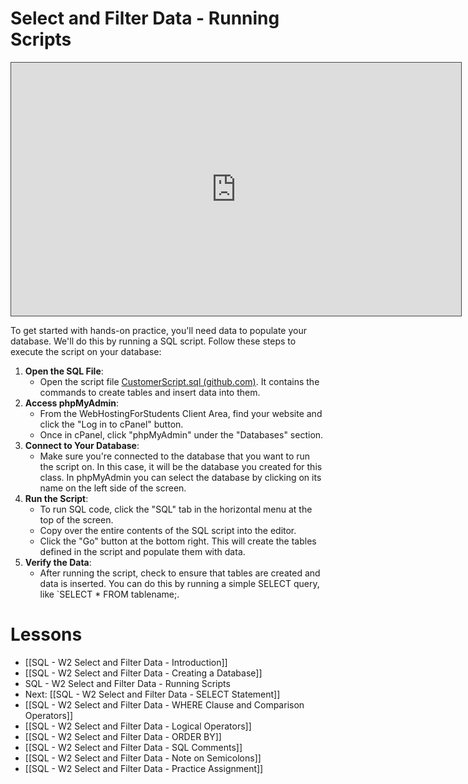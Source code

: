 # Select and Filter Data - Running Scripts

<iframe src="https://egator.hosted.panopto.com/Panopto/Pages/Embed.aspx?id=3b6bc768-5330-4f2b-9f42-b0f20177a502&autoplay=false&offerviewer=true&showtitle=true&showbrand=true&captions=false&interactivity=all" height="405" width="720" style="border: 1px solid #464646;" allowfullscreen allow="autoplay" aria-label="Panopto Embedded Video Player"></iframe>

To get started with hands-on practice, you'll need data to populate your database. We'll do this by running a SQL script. Follow these steps to execute the script on your database:

1. **Open the SQL File**:
    - Open the script file <a href="https://github.com/kellerflint/Course-Resources/blob/hugo/content/SQL-Files/CustomerScript.sql" target="_blank">CustomerScript.sql (github.com)</a>. It contains the commands to create tables and insert data into them.
2. **Access phpMyAdmin**:
    - From the WebHostingForStudents Client Area, find your website and click the "Log in to cPanel" button.
    - Once in cPanel, click "phpMyAdmin" under the "Databases" section.
3. **Connect to Your Database**:
    - Make sure you're connected to the database that you want to run the script on. In this case, it will be the database you created for this class. In phpMyAdmin you can select the database by clicking on its name on the left side of the screen.
4. **Run the Script**:
    - To run SQL code, click the "SQL" tab in the horizontal menu at the top of the screen.
    - Copy over the entire contents of the SQL script into the editor. 
    - Click the "Go" button at the bottom right. This will create the tables defined in the script and populate them with data.
5. **Verify the Data**:
    - After running the script, check to ensure that tables are created and data is inserted. You can do this by running a simple SELECT query, like `SELECT * FROM tablename;.

# Lessons
- [[SQL - W2 Select and Filter Data - Introduction]]
- [[SQL - W2 Select and Filter Data - Creating a Database]]
- SQL - W2 Select and Filter Data - Running Scripts
- Next: [[SQL - W2 Select and Filter Data - SELECT Statement]]
- [[SQL - W2 Select and Filter Data - WHERE Clause and Comparison Operators]]
- [[SQL - W2 Select and Filter Data - Logical Operators]]
- [[SQL - W2 Select and Filter Data - ORDER BY]]
- [[SQL - W2 Select and Filter Data - SQL Comments]]
- [[SQL - W2 Select and Filter Data - Note on Semicolons]]
- [[SQL - W2 Select and Filter Data - Practice Assignment]]
